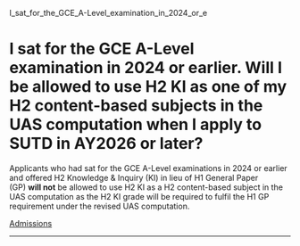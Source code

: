 I_sat_for_the_GCE_A-Level_examination_in_2024_or_e



I sat for the GCE A-Level examination in 2024 or earlier. Will I be allowed to use H2 KI as one of my H2 content-based subjects in the UAS computation when I apply to SUTD in AY2026 or later?
===============================================================================================================================================================================================

Applicants who had sat for the GCE A-Level examinations in 2024 or earlier and offered H2 Knowledge & Inquiry (KI) in lieu of H1 General Paper (GP) **will not** be allowed to use H2 KI as a H2 content-based subject in the UAS computation as the H2 KI grade will be required to fulfil the H1 GP requirement under the revised UAS computation.

[Admissions](https://www.sutd.edu.sg/tag/admissions/)

---

